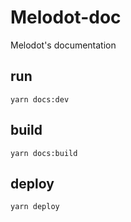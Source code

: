 # Melodot-doc
Melodot's documentation

## run
```
yarn docs:dev
```
## build
```
yarn docs:build
```
## deploy
```
yarn deploy
```